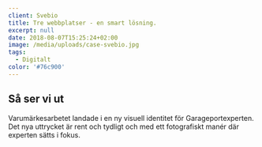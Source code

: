```yaml
---
client: Svebio
title: Tre webbplatser - en smart lösning.
excerpt: null
date: 2018-08-07T15:25:24+02:00
image: /media/uploads/case-svebio.jpg
tags:
  - Digitalt
color: '#76c900'
---
```


## Så ser vi ut

Varumärkesarbetet landade i en ny visuell identitet för Garageportexperten. Det nya uttrycket är rent och tydligt och med ett fotografiskt manér där experten sätts i fokus.
